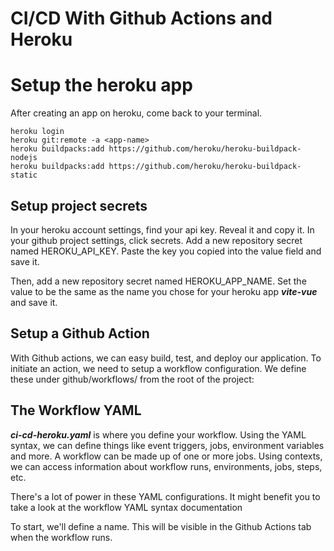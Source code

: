 # CI/CD With Github Actions and Heroku

# Setup the heroku app
After creating an app on heroku, come back to your terminal.

``` bush
heroku login
heroku git:remote -a <app-name>
heroku buildpacks:add https://github.com/heroku/heroku-buildpack-nodejs
heroku buildpacks:add https://github.com/heroku/heroku-buildpack-static
```

## Setup project secrets
In your heroku account settings, find your api key. Reveal it and copy it. In your github project settings, click secrets. Add a new repository secret named HEROKU_API_KEY. Paste the key you copied into the value field and save it.

Then, add a new repository secret named HEROKU_APP_NAME. Set the value to be the same as the name you chose for your heroku app ***vite-vue*** and save it.

## Setup a Github Action

With Github actions, we can easy build, test, and deploy our application. To initiate an action, we need to setup a workflow configuration. We define these under github/workflows/ from the root of the project:


## The Workflow YAML

***ci-cd-heroku.yaml*** is where you define your workflow. Using the YAML syntax, we can define things like event triggers, jobs, environment variables and more. A workflow can be made up of one or more jobs. Using contexts, we can access information about workflow runs, environments, jobs, steps, etc.

There's a lot of power in these YAML configurations. It might benefit you to take a look at the workflow YAML syntax documentation

To start, we'll define a name. This will be visible in the Github Actions tab when the workflow runs.
